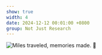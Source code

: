 ```yaml
---
show: true
width: 4
date: 2024-12-12 00:01:00 +0800
group: Not Just Research
---
```

<div>
    <img data-src="{{ 'assets/images/etc/1.JPG' | relative_url }}" class="lazy w-100 rounded" src="{{ '/assets/images/etc/1.JPG' | relative_url }}" data-toggle="tooltip" data-placement="top" title="Miles traveled, memories made. 🌄">
</div>
